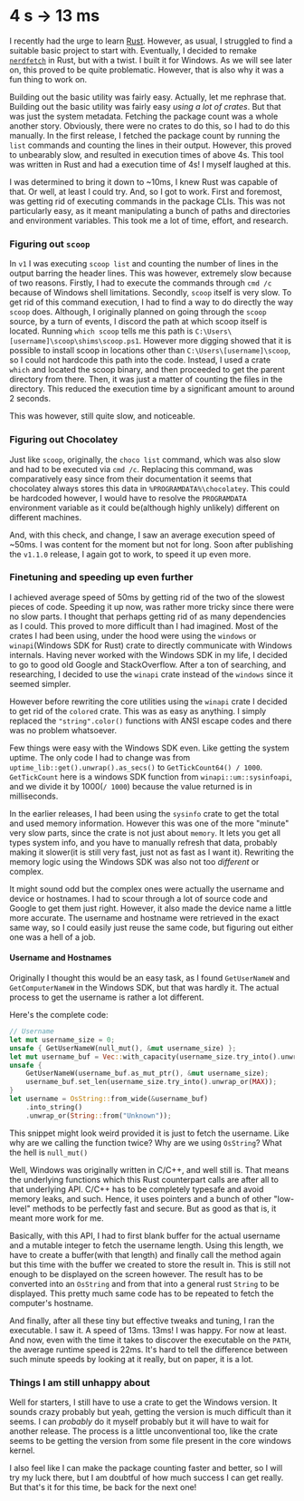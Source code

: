 # 4 s -> 13 ms
I recently had the urge to learn [Rust](https://rust-lang.org). However, as usual, I struggled to find a suitable basic project to start with. Eventually, I decided to remake [`nerdfetch`](https://github.com/ThatOneCalculator/NerdFetch) in Rust, but with a twist. I built it for Windows. As we will see later on, this proved to be quite problematic. However, that is also why it was a fun thing to work on.

Building out the basic utility was fairly easy. Actually, let me rephrase that. Building out the basic utility was fairly easy *using a lot of crates*. But that was just the system metadata. Fetching the package count was a whole another story. Obviously, there were no crates to do this, so I had to do this manually. In the first release, I fetched the package count by running the `list` commands and counting the lines in their output. However, this proved to unbearably slow, and resulted in execution times of above 4s. This tool was written in Rust and had a execution time of 4s! I myself laughed at this.

I was determined to bring it down to ~10ms, I knew Rust was capable of that. Or well, at least I could try. And, so I got to work. First and foremost, was getting rid of executing commands in the package CLIs. This was not particularly easy, as it meant manipulating a bunch of paths and directories and environment variables. This took me a lot of time, effort, and research.

### Figuring out `scoop`
In `v1` I was executing `scoop list` and counting the number of lines in the output barring the header lines. This was however, extremely slow because of two reasons. Firstly, I had to execute the commands through `cmd /c` because of Windows shell limitations. Secondly, `scoop` itself is very slow. To get rid of this command execution, I had to find a way to do directly the way `scoop` does. Although, I originally planned on going through the `scoop` source, by a turn of events, I discord the path at which scoop itself is located. Running `which scoop` tells me this path is `C:\Users\[username]\scoop\shims\scoop.ps1`. However more digging showed that it is possible to install scoop in locations other than `C:\Users\[username]\scoop`, so I could not hardcode this path into the code. Instead, I used a crate ` which` and located the scoop binary, and then proceeded to get the parent directory from there. Then, it was just a matter of counting the files in the directory. This reduced the execution time by a significant amount to around 2 seconds.

This was however, still quite slow, and noticeable.

### Figuring out Chocolatey
Just like `scoop`, originally, the `choco list` command, which was also slow and had to be executed via `cmd /c`. Replacing this command, was comparatively easy since from their documentation it seems that chocolatey always stores this data in `%PROGRAMDATA%\chocolatey`. This could be hardcoded however, I would have to resolve the `PROGRAMDATA` environment variable as it could be(although highly unlikely) different on different machines.

And, with this check, and change, I saw an average execution speed of ~50ms. I was content for the moment but not for long. Soon after publishing the `v1.1.0` release, I again got to work, to speed it up even more.

### Finetuning and speeding up even further
I achieved average speed of 50ms by getting rid of the two of the slowest pieces of code. Speeding it up now, was rather more tricky since there were no slow parts. I thought that perhaps getting rid of as many dependencies as I could. This proved to more difficult than I had imagined. Most of the crates I had been using, under the hood were using the `windows` or `winapi`(Windows SDK for Rust) crate to directly communicate with Windows internals. Having never worked with the Windows SDK in my life, I decided to go to good old Google and StackOverflow. After a ton of searching, and researching, I decided to use the `winapi` crate instead of the `windows` since it seemed simpler.

However before rewriting the core utilities using the `winapi` crate I decided to get rid of the `colored` crate. This was as easy as anything. I simply replaced the `"string".color()` functions with ANSI escape codes and there was no problem whatsoever.

Few things were easy with the Windows SDK even. Like getting the system uptime. The only code I had to change was from `uptime_lib::get().unwrap().as_secs()` to `GetTickCount64() / 1000`. `GetTickCount` here is a windows SDK function from `winapi::um::sysinfoapi`, and we divide it by 1000(`/ 1000`) because the value returned is in milliseconds.

In the earlier releases, I had been using the `sysinfo` crate to get the total and used memory information. However this was one of the more "minute" very slow parts, since the crate is not just about `memory`. It lets you get all types system info, and you have to manually refresh that data, probably making it slower(it is still very fast, just not as fast as I want it). Rewriting the memory logic using the Windows SDK was also not too *different* or complex.

It might sound odd but the complex ones were actually the username and device or hostnames. I had to scour through a lot of source code and Google to get them just right. However, it also made the device name a little more accurate. The username and hostname were retrieved in the exact same way, so I could easily just reuse the same code, but figuring out either one was a hell of a job.

#### Username and Hostnames
Originally I thought this would be an easy task, as I found `GetUserNameW` and `GetComputerNameW` in the Windows SDK, but that was hardly it. The actual process to get the username is rather a lot different.

Here's the complete code:
```rust title="src/main.rs"  showLineNumbers{93}
// Username
let mut username_size = 0;
unsafe { GetUserNameW(null_mut(), &mut username_size) };
let mut username_buf = Vec::with_capacity(username_size.try_into().unwrap_or(MAX));
unsafe {
	GetUserNameW(username_buf.as_mut_ptr(), &mut username_size);
	username_buf.set_len(username_size.try_into().unwrap_or(MAX));
}
let username = OsString::from_wide(&username_buf)
	.into_string()
	.unwrap_or(String::from("Unknown"));
```

This snippet might look weird provided it is just to fetch the username. Like why are we calling the function twice? Why are we using `OsString`? What the hell is `null_mut()`

Well, Windows was originally written in C/C++, and well still is. That means the underlying functions which this Rust counterpart calls are after all to that underlying API. C/C++ has to be completely typesafe and avoid memory leaks, and such. Hence, it uses pointers and a bunch of other "low-level" methods to be perfectly fast and secure. But as good as that is, it meant more work for me.

Basically, with this API, I had to first blank buffer for the actual username and a mutable integer to fetch the username length. Using this length, we have to create a buffer(with that length) and finally call the method again but this time with the buffer we created to store the result in. This is still not enough to be displayed on the screen however. The result has to be converted into an `OsString` and from that into a general rust `String` to be displayed. This pretty much same code has to be repeated to fetch the computer's hostname.

And finally, after all these tiny but effective tweaks and tuning, I ran the executable. I saw it. A speed of 13ms. 13ms! I was happy. For now at least. And now, even with the time it takes to discover the executable on the `PATH`, the average runtime speed is 22ms. It's hard to tell the difference between such minute speeds by looking at it really, but on paper, it is a lot.

### Things I am still unhappy about
Well for starters, I still have to use a crate to get the Windows version. It sounds crazy probably but yeah, getting the version is much difficult than it seems. I can *probably* do it myself probably but it will have to wait for another release. The process is a little unconventional too, like the crate seems to be getting the version from some file present in the core windows kernel.

I also feel like I can make the package counting faster and better, so I will try my luck there, but I am doubtful of how much success I can get really. But that's it for this time, be back for the next one!